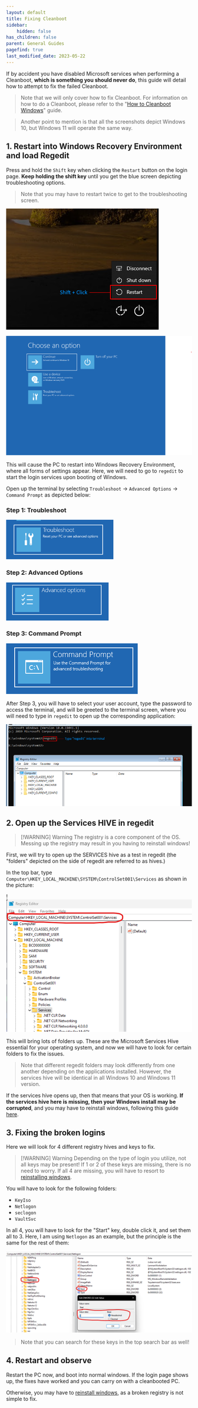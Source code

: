 ```yaml
---
layout: default
title: Fixing Cleanboot
sidebar:
    hidden: false
has_children: false
parent: General Guides
pagefind: true
last_modified_date: 2023-05-22
---
```



If by accident you have disabled Microsoft services when performing a Cleanboot, __**which is something you should never do**__, this guide will detail how to attempt to fix the failed Cleanboot.

> Note that we will only cover how to fix Cleanboot. For information on how to do a Cleanboot, please refer to the "[How to Cleanboot Windows](/docs/factoids/cleanboot)" guide.

> Another point to mention is that all the screenshots depict Windows 10, but Windows 11 will operate the same way.

## 1. Restart into Windows Recovery Environment and load Regedit

Press and hold the `Shift` key when clicking the `Restart` button on the login page. **Keep holding the shift key** until you get the blue screen depicting troubleshooting options.

> Note that you may have to restart twice to get to the troubleshooting screen.

![shift_restart.png](/assets/fixing-cleanboot/shift_restart.png)

![windows_recovery_environment.png](/assets/fixing-cleanboot/windows_recovery_environment.png)

This will cause the PC to restart into Windows Recovery Environment, where all forms of settings appear. Here, we will need to go to `regedit` to start the login services upon booting of Windows.

Open up the terminal by selecting `Troubleshoot` -> `Advanced Options` -> `Command Prompt` as depicted below:

### Step 1: Troubleshoot

![get_into_regedit_1.png](/assets/fixing-cleanboot/get_into_regedit_1.png)

### Step 2: Advanced Options

![get_into_regedit_2.png](/assets/fixing-cleanboot/get_into_regedit_2.png)

### Step 3: Command Prompt

![get_into_regedit_3.png](/assets/fixing-cleanboot/get_into_regedit_3.png)

After Step 3, you will have to select your user account, type the password to access the terminal, and will be greeted to the terminal screen, where you will need to type in `regedit` to open up the corresponding application:

![terminal_regedit.png](/assets/fixing-cleanboot/terminal_regedit.png)

## 2. Open up the Services HIVE in regedit

> [!WARNING] Warning
> The registry is a core component of the OS. Messing up the registry may result in you having to reinstall windows!

First, we will try to open up the SERVICES hive as a test in regedit (the "folders" depicted on the side of regedit are referred to as hives.)

In the top bar, type `Computer\HKEY_LOCAL_MACHINE\SYSTEM\ControlSet001\Services` as shown in the picture:

!![regedit_services_hive.png](/assets/fixing-cleanboot/regedit_services_hive.png)

This will bring lots of folders up. These are the Microsoft Services Hive essential for your operating system, and now we will have to look for certain folders to fix the issues.

> Note that different regedit folders may look differently from one another depending on the applications installed. However, the services hive will be identical in all Windows 10 and Windows 11 version.

If the services hive opens up, then that means that your OS is working. **If the services hive here is missing, then your Windows install may be corrupted**, and you may have to reinstall windows, following this guide [here](/windows).

## 3. Fixing the broken logins

Here we will look for 4 different registry hives and keys to fix.

> [!WARNING] Warning
> Depending on the type of login you utilize, not all keys may be present! If 1 or 2 of these keys are missing, there is no need to worry. If all 4 are missing, you will have to resort to [reinstalling windows](/windows).

You will have to look for the following folders:
- `KeyIso`
- `Netlogon`
- `seclogon`
- `VaultSvc`

In all 4, you will have to look for the "Start" key, double click it, and set them all to 3. Here, I am using `Netlogon` as an example, but the principle is the same for the rest of them:

![regedit_fix.png](/assets/fixing-cleanboot/regedit_fix.png)

> Note that you can search for these keys in the top search bar as well!

## 4. Restart and observe

Restart the PC now, and boot into normal windows. If the login page shows up, the fixes have worked and you can carry on with a cleanbooted PC.

Otherwise, you may have to [reinstall windows](/windows), as a broken registry is not simple to fix.
